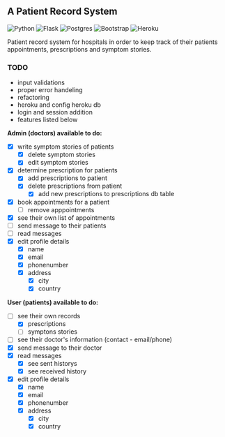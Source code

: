 ## A Patient Record System

![Python](https://img.shields.io/badge/python-3670A0?style=for-the-badge&logo=python&logoColor=ffdd54)
![Flask](https://img.shields.io/badge/flask-%23000.svg?style=for-the-badge&logo=flask&logoColor=white)
![Postgres](https://img.shields.io/badge/postgres-%23316192.svg?style=for-the-badge&logo=postgresql&logoColor=white)
![Bootstrap](https://img.shields.io/badge/bootstrap-%23563D7C.svg?style=for-the-badge&logo=bootstrap&logoColor=white)
![Heroku](https://img.shields.io/badge/heroku-%23430098.svg?style=for-the-badge&logo=heroku&logoColor=white)

Patient record system for hospitals in order to keep track of their patients appointments, prescriptions and symptom stories. 

### TODO
- input validations
- proper error handeling
- refactoring
- heroku and config heroku db
- login and session addition
- features listed below

<b>Admin (doctors) available to do:</b>
- [x] write symptom stories of patients
    - [x] delete symptom stories 
    - [x] edit symptom stories 
- [x] determine prescription for patients
    - [x] add prescriptions to patient
    - [x] delete prescriptions from patient
        - [x] add new prescriptions to prescriptions db table
- [x] book appointments for a patient
    - [ ] remove apppointments
- [x] see their own list of appointments
- [ ] send message to their patients
- [ ] read messages
- [x] edit profile details
    - [x] name
    - [x] email
    - [x] phonenumber
    - [x] address
        - [x] city
        - [x] country

<b>User (patients) available to do:</b>
- [ ] see their own records
    - [x] prescriptions
    - [ ] symptons stories
- [ ] see their doctor's information (contact - email/phone)
- [x] send message to their doctor
- [x] read messages
    - [x] see sent historys
    - [x] see received history
- [x] edit profile details
    - [x] name
    - [x] email
    - [x] phonenumber
    - [x] address
        - [x] city
        - [x] country